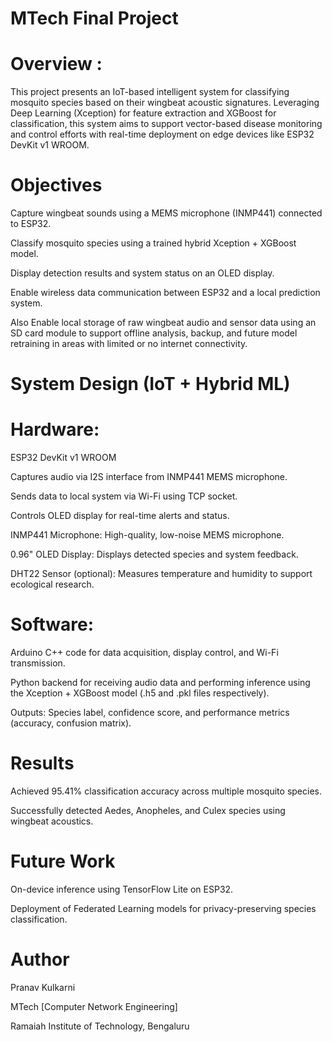 # MTech Final Project
# Overview : 
This project presents an IoT-based intelligent system for classifying mosquito species based on their wingbeat acoustic signatures. Leveraging Deep Learning (Xception) for feature extraction and XGBoost for classification, this system aims to support vector-based disease monitoring and control efforts with real-time deployment on edge devices like ESP32 DevKit v1 WROOM.

# Objectives
Capture wingbeat sounds using a MEMS microphone (INMP441) connected to ESP32.

Classify mosquito species using a trained hybrid Xception + XGBoost model.

Display detection results and system status on an OLED display.

Enable wireless data communication between ESP32 and a local prediction system.

Also Enable local storage of raw wingbeat audio and sensor data using an SD card module to support offline analysis, backup, and future model retraining in areas with limited or no internet connectivity.

# System Design (IoT + Hybrid ML)
# Hardware:
ESP32 DevKit v1 WROOM

Captures audio via I2S interface from INMP441 MEMS microphone.

Sends data to local system via Wi-Fi using TCP socket.

Controls OLED display for real-time alerts and status.

INMP441 Microphone: High-quality, low-noise MEMS microphone.

0.96" OLED Display: Displays detected species and system feedback.

DHT22 Sensor (optional): Measures temperature and humidity to support ecological research.

# Software:
Arduino C++ code for data acquisition, display control, and Wi-Fi transmission.

Python backend for receiving audio data and performing inference using the Xception + XGBoost model (.h5 and .pkl files respectively).

Outputs: Species label, confidence score, and performance metrics (accuracy, confusion matrix).

# Results
Achieved 95.41% classification accuracy across multiple mosquito species.

Successfully detected Aedes, Anopheles, and Culex species using wingbeat acoustics.

# Future Work
On-device inference using TensorFlow Lite on ESP32.

Deployment of Federated Learning models for privacy-preserving species classification.


# Author 
Pranav Kulkarni

MTech [Computer Network Engineering]

Ramaiah Institute of Technology, Bengaluru 
